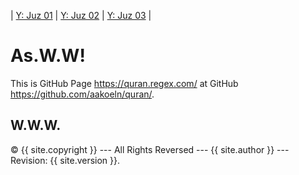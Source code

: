 ---
---

| [Y: Juz 01](https://youtu.be/QDk7_WS1I4w) | [Y: Juz 02](https://youtu.be/_5r4Ape5UlU) | [Y: Juz 03](https://youtu.be/rovSfAGStwQ) |

# As.W.W!
  
This is GitHub Page <https://quran.regex.com/> at GitHub <https://github.com/aakoeln/quran/>.

## W.W.W.

&copy; {{ site.copyright }} --- All Rights Reversed --- {{ site.author }} --- Revision: {{ site.version }}.


